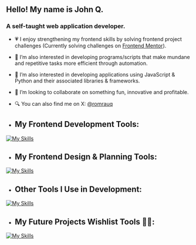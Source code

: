 ## Hello! My name is John Q. 
### A self-taught web application developer.
- 💗 I enjoy strengthening my frontend skills by solving frontend project challenges (Currently solving challenges on [Frontend Mentor](https://www.frontendmentor.io/)). 
- 🤖 I’m also interested in developing programs/scripts that make mundane and repetitive tasks more efficient through automation.
- 🧪 I’m also interested in developing applications using JavaScript & Python and their associated libraries & frameworks.
- 👥 I’m looking to collaborate on something fun, innovative and profitable.
- 🔍 You can also find me on X: [@romrauq](https://x.com/romrauq)

- ## My Frontend Development Tools:
[![My Skills](https://skillicons.dev/icons?i=html,css,js,react,wordpress)](https://skillicons.dev)

- ## My Frontend Design & Planning Tools:
[![My Skills](https://skillicons.dev/icons?i=photoshop,webflow,figma)](https://skillicons.dev)

- ## Other Tools I Use in Development:
[![My Skills](https://skillicons.dev/icons?i=git,npm,heroku,postman)](https://skillicons.dev)

- ## My Future Projects Wishlist Tools 🤞🏾:
[![My Skills](https://skillicons.dev/icons?i=python,godot)](https://skillicons.dev)

<!---
romrauq/romrauq is a ✨ special ✨ repository because its `README.md` (this file) appears on your GitHub profile.
You can click the Preview link to take a look at your changes.
--->
